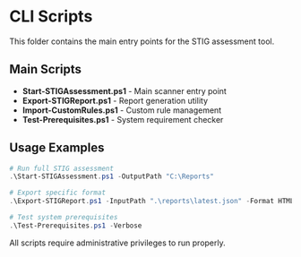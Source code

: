 # CLI Scripts

This folder contains the main entry points for the STIG assessment tool.

## Main Scripts
- **Start-STIGAssessment.ps1** - Main scanner entry point
- **Export-STIGReport.ps1** - Report generation utility
- **Import-CustomRules.ps1** - Custom rule management
- **Test-Prerequisites.ps1** - System requirement checker

## Usage Examples
```powershell
# Run full STIG assessment
.\Start-STIGAssessment.ps1 -OutputPath "C:\Reports"

# Export specific format
.\Export-STIGReport.ps1 -InputPath ".\reports\latest.json" -Format HTML

# Test system prerequisites
.\Test-Prerequisites.ps1 -Verbose
```

All scripts require administrative privileges to run properly.
